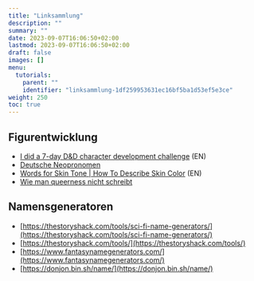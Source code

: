 ```yaml
---
title: "Linksammlung"
description: ""
summary: ""
date: 2023-09-07T16:06:50+02:00
lastmod: 2023-09-07T16:06:50+02:00
draft: false
images: []
menu:
  tutorials:
    parent: ""
    identifier: "linksammlung-1df259953631ec16bf5ba1d53ef5e3ce"
weight: 250
toc: true
---
```


## Figurentwicklung

- [I did a 7-day D&D character development challenge](https://www.youtube.com/watch?v=jU7e_2em4BM&) (EN)
- [Deutsche Neopronomen](https://nibi.space/pronomen)
- [Words for Skin Tone | How To Describe Skin Color](https://writingwithcolor.tumblr.com/post/96830966357/words-for-skin-tone-how-to-describe-skin-color) (EN)
- [Wie man queerness nicht schreibt](https://alpakawolken.de/category/lgbtq/)

## Namensgeneratoren

- [https://thestoryshack.com/tools/sci-fi-name-generators/](https://thestoryshack.com/tools/sci-fi-name-generators/)
- [https://thestoryshack.com/tools/](https://thestoryshack.com/tools/)
- [https://www.fantasynamegenerators.com/](https://www.fantasynamegenerators.com/)
- [https://donjon.bin.sh/name/](https://donjon.bin.sh/name/)
